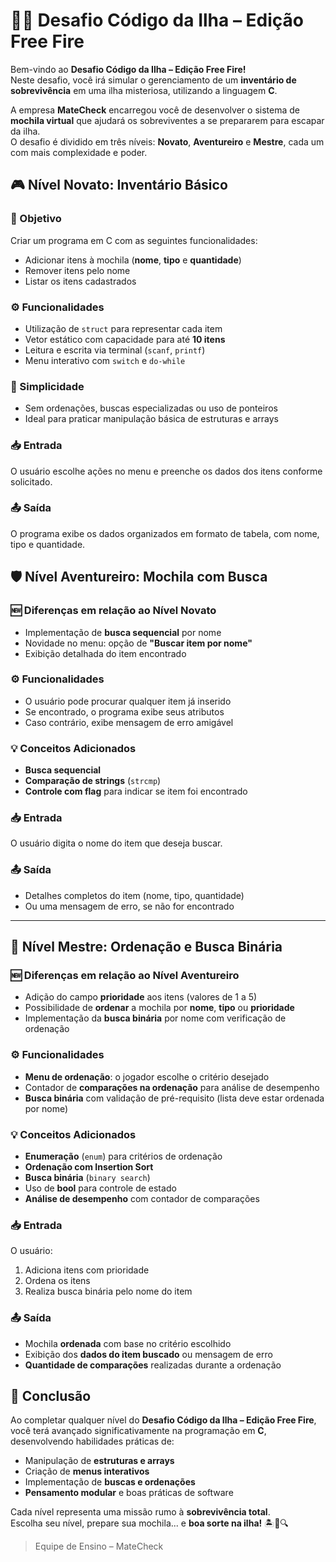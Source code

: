 # 🔫🎒 Desafio Código da Ilha – Edição Free Fire

Bem-vindo ao **Desafio Código da Ilha – Edição Free Fire!**  
Neste desafio, você irá simular o gerenciamento de um **inventário de sobrevivência** em uma ilha misteriosa, utilizando a linguagem **C**.

A empresa **MateCheck** encarregou você de desenvolver o sistema de **mochila virtual** que ajudará os sobreviventes a se prepararem para escapar da ilha.  
O desafio é dividido em três níveis: **Novato**, **Aventureiro** e **Mestre**, cada um com mais complexidade e poder.


## 🎮 Nível Novato: Inventário Básico

### 🚩 Objetivo

Criar um programa em C com as seguintes funcionalidades:

- Adicionar itens à mochila (**nome**, **tipo** e **quantidade**)
- Remover itens pelo nome
- Listar os itens cadastrados

### ⚙️ Funcionalidades

- Utilização de `struct` para representar cada item
- Vetor estático com capacidade para até **10 itens**
- Leitura e escrita via terminal (`scanf`, `printf`)
- Menu interativo com `switch` e `do-while`

### 🧠 Simplicidade

- Sem ordenações, buscas especializadas ou uso de ponteiros
- Ideal para praticar manipulação básica de estruturas e arrays

### 📥 Entrada

O usuário escolhe ações no menu e preenche os dados dos itens conforme solicitado.

### 📤 Saída

O programa exibe os dados organizados em formato de tabela, com nome, tipo e quantidade.



## 🛡️ Nível Aventureiro: Mochila com Busca

### 🆕 Diferenças em relação ao Nível Novato

- Implementação de **busca sequencial** por nome
- Novidade no menu: opção de **"Buscar item por nome"**
- Exibição detalhada do item encontrado

### ⚙️ Funcionalidades

- O usuário pode procurar qualquer item já inserido
- Se encontrado, o programa exibe seus atributos
- Caso contrário, exibe mensagem de erro amigável

### 💡 Conceitos Adicionados

- **Busca sequencial**
- **Comparação de strings** (`strcmp`)
- **Controle com flag** para indicar se item foi encontrado

### 📥 Entrada

O usuário digita o nome do item que deseja buscar.

### 📤 Saída

- Detalhes completos do item (nome, tipo, quantidade)
- Ou uma mensagem de erro, se não for encontrado

---

## 🧠 Nível Mestre: Ordenação e Busca Binária

### 🆕 Diferenças em relação ao Nível Aventureiro

- Adição do campo **prioridade** aos itens (valores de 1 a 5)
- Possibilidade de **ordenar** a mochila por **nome**, **tipo** ou **prioridade**
- Implementação da **busca binária** por nome com verificação de ordenação

### ⚙️ Funcionalidades

- **Menu de ordenação**: o jogador escolhe o critério desejado
- Contador de **comparações na ordenação** para análise de desempenho
- **Busca binária** com validação de pré-requisito (lista deve estar ordenada por nome)

### 💡 Conceitos Adicionados

- **Enumeração** (`enum`) para critérios de ordenação
- **Ordenação com Insertion Sort**
- **Busca binária** (`binary search`)
- Uso de **bool** para controle de estado
- **Análise de desempenho** com contador de comparações

### 📥 Entrada

O usuário:

1. Adiciona itens com prioridade
2. Ordena os itens
3. Realiza busca binária pelo nome do item

### 📤 Saída

- Mochila **ordenada** com base no critério escolhido
- Exibição dos **dados do item buscado** ou mensagem de erro
- **Quantidade de comparações** realizadas durante a ordenação



## 🏁 Conclusão

Ao completar qualquer nível do **Desafio Código da Ilha – Edição Free Fire**, você terá avançado significativamente na programação em **C**, desenvolvendo habilidades práticas de:

- Manipulação de **estruturas e arrays**
- Criação de **menus interativos**
- Implementação de **buscas e ordenações**
- **Pensamento modular** e boas práticas de software

Cada nível representa uma missão rumo à **sobrevivência total**.  
Escolha seu nível, prepare sua mochila... e **boa sorte na ilha!** 🏝️💼🔍

> Equipe de Ensino – MateCheck
